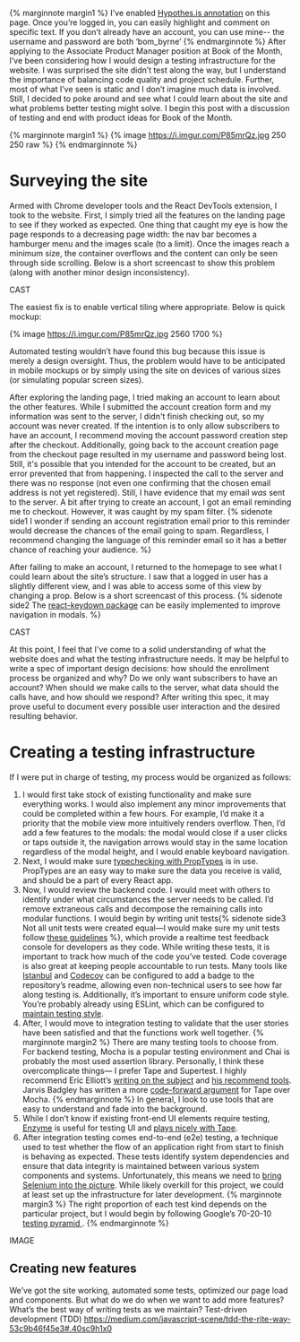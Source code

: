 <!-- Renders to byrnehollander/_site/index.html -->
{% marginnote margin1 %} I've enabled [Hypothes.is annotation](https://hypothes.is/) on this page. Once you’re logged in, you can easily highlight and comment on specific text. If you don’t already have an account, you can use mine-- the username and password are both ‘bom_byrne’ {% endmarginnote %}
After applying to the Associate Product Manager position at Book of the Month, I’ve been considering how I would design a testing infrastructure for the website. I was surprised the site didn’t test along the way, but I understand the importance of balancing code quality and project schedule. Further, most of what I’ve seen is static and I don’t imagine much data is involved. Still, I decided to poke around and see what I could learn about the site and what problems better testing might solve. I begin this post with a discussion of testing and end with product ideas for Book of the Month.

{% marginnote margin1 %}
{% image https://i.imgur.com/P85mrQz.jpg 250 250 raw %}
{% endmarginnote %}

# Surveying the site

Armed with Chrome developer tools and the React DevTools extension, I took to the website. First, I simply tried all the features on the landing page to see if they worked as expected. One thing that caught my eye is how the page responds to a decreasing page width: the nav bar becomes a hamburger menu and the images scale (to a limit). Once the images reach a minimum size, the container overflows and the content can only be seen through side scrolling. Below is a short screencast to show this problem (along with another minor design inconsistency).

CAST

The easiest fix is to enable vertical tiling where appropriate. Below is quick mockup:

{% image https://i.imgur.com/P85mrQz.jpg 2560 1700 %}

Automated testing wouldn’t have found this bug because this issue is merely a design oversight. Thus, the problem would have to be anticipated in mobile mockups or by simply using the site on devices of various sizes (or simulating popular screen sizes).

After exploring the landing page, I tried making an account to learn about the other features. While I submitted the account creation form and my information was sent to the server, I didn't finish checking out, so my account was never created. If the intention is to only allow subscribers to have an account, I recommend moving the account password creation step after the checkout. Additionally, going back to the account creation page from the checkout page resulted in my username and password being lost. Still, it's possible that you intended for the account to be created, but an error prevented that from happening. I inspected the call to the server and there was no response (not even one confirming that the chosen email address is not yet registered). Still, I have evidence that my email *was* sent to the server. A bit after trying to create an account, I got an email reminding me to checkout. However, it was caught by my spam filter. {% sidenote side1 I wonder if sending an account registration email prior to this reminder would decrease the chances of the email going to spam. Regardless, I recommend changing the language of this reminder email so it has a better chance of reaching your audience. %}

After failing to make an account, I returned to the homepage to see what I could learn about the site’s structure. I saw that a logged in user has a slightly different view, and I was able to access some of this view by changing a prop. Below is a short screencast of this process. {% sidenote side2 The [react-keydown package](https://www.npmjs.com/package/react-keydown) can be easily implemented to improve navigation in modals. %}

CAST

At this point, I feel that I've come to a solid understanding of what the website does and what the testing infrastructure needs. It may be helpful to write a spec of important design decisions: how should the enrollment process be organized and why? Do we only want subscribers to have an account? When should we make calls to the server, what data should the calls have, and how should we respond? After writing this spec, it may prove useful to document every possible user interaction and the desired resulting behavior.

# Creating a testing infrastructure
If I were put in charge of testing, my process would be organized as follows:

1. I would first take stock of existing functionality and make sure everything works. I would also implement any minor improvements that could be completed within a few hours. For example, I’d make it a priority that the mobile view more intuitively renders overflow. Then, I’d add a few features to the modals: the modal would close if a user clicks or taps outside it, the navigation arrows would stay in the same location regardless of the modal height, and I would enable keyboard navigation.
2. Next, I would make sure [typechecking with PropTypes]( https://facebook.github.io/react/docs/typechecking-with-proptypes.html) is in use. PropTypes are an easy way to make sure the data you receive is valid, and should be a part of every React app.
3. Now, I would review the backend code. I would meet with others to identify under what circumstances the server needs to be called. I’d remove extraneous calls and decompose the remaining calls into modular functions. I would begin by writing unit tests{% sidenote side3 Not all unit tests were created equal—I would make sure my unit tests follow [these guidelines](https://medium.com/javascript-scene/what-every-unit-test-needs-f6cd34d9836d#.lx9b9iy5w) %}, which provide a realtime test feedback console for developers as they code. While writing these tests, it is important to track how much of the code you’ve tested. Code coverage is also great at keeping people accountable to run tests. Many tools like [Istanbul](https://github.com/dwyl/learn-istanbul) and [Codecov](https://codecov.io/) can be configured to add a badge to the repository’s readme, allowing even non-technical users to see how far along testing is. Additionally, it’s important to ensure uniform code style. You’re probably already using ESLint, which can be configured to [maintain testing style](https://github.com/airbnb/javascript#testing).
4. After, I would move to integration testing to validate that the user stories have been satisfied and that the functions work well together. {% marginnote margin2 %} There are many testing tools to choose from. For backend testing, Mocha is a popular testing environment and Chai is probably the most used assertion library. Personally, I think these overcomplicate things— I prefer Tape and Supertest. I highly recommend Eric Elliott’s [writing on the subject](https://medium.com/javascript-scene/why-i-use-tape-instead-of-mocha-so-should-you-6aa105d8eaf4#.5ng1arlsc) and [his recommend tools](https://github.com/ericelliott/essential-javascript-links#testing--lint--quality-checkers). Jarvis Badgley has written a more [code-forward argument](https://github.com/ChiperSoft/tape-vs-mocha) for Tape over Mocha. {% endmarginnote %} In general, I look to use tools that are easy to understand and fade into the background.
5. While I don’t know if existing front-end UI elements require testing, [Enzyme](https://medium.com/airbnb-engineering/enzyme-javascript-testing-utilities-for-react-a417e5e5090f#.tfqch85ic) is useful for testing UI and [plays nicely with Tape](http://airbnb.io/enzyme/docs/guides/tape-ava.html).
6. After integration testing comes end-to-end (e2e) testing, a technique used to test whether the flow of an application right from start to finish is behaving as expected. These tests identify system dependencies and ensure that data integrity is maintained between various system components and systems. Unfortunately, this means we need to [bring Selenium into the picture]( https://medium.com/@TuckerConnelly/good-practices-for-testing-react-apps-3a64154fa3b1#.ouzto5e53). While likely overkill for this project, we could at least set up the infrastructure for later development.
{% marginnote margin3 %} The right proportion of each test kind depends on the particular project, but I would begin by following Google’s 70-20-10 [testing pyramid ](https://testing.googleblog.com/2015/04/just-say-no-to-more-end-to-end-tests.html). {% endmarginnote %}

IMAGE

## Creating new features
We’ve got the site working, automated some tests, optimized our page load and components. But what do we do when we want to add more features? What’s the best way of writing tests as we maintain? Test-driven development (TDD) https://medium.com/javascript-scene/tdd-the-rite-way-53c9b46f45e3#.40sc9h1x0






<!-- <span><font size="-1">An early mockup I made of Notist's 'group view'<font size="-1"> -->

<!-- bundle install
bundle exec jekyll serve --baseurl '' -->
